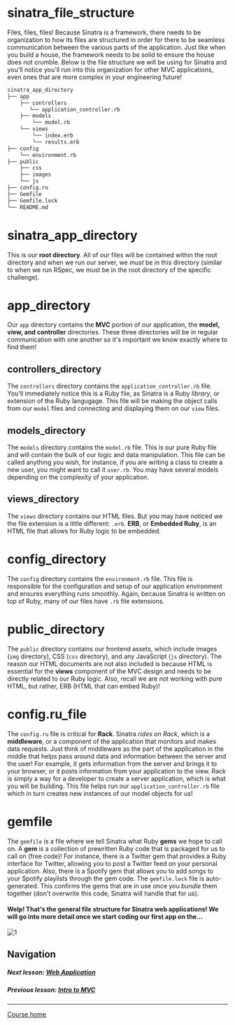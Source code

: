 # sinatra_file_structure
Files, files, files! Because Sinatra is a framework, there needs to be organization to how its files are structured in order for there to be seamless communication between the various parts of the application. Just like when you build a house, the framework needs to be solid to ensure the house does not crumble. Below is the file structure we will be using for Sinatra and you'll notice you'll run into this organization for other MVC applications, even ones that are more complex in your engineering future!

```bash
sinatra_app_directory
├── app
    ├── controllers
       └── application_controller.rb
    ├── models
        └── model.rb
    └── views
        └── index.erb
        └── results.erb
├── config
    └── environment.rb
├── public
    ├── css
    ├── images
    └── js
├── config.ru
├── Gemfile
├── Gemfile.lock
└── README.md
```

# sinatra_app_directory
This is our **root directory**. All of our files will be contained within the root directory and when we run our server, we *must* be in this directory (similar to when we run RSpec, we must be in the root directory of the specific challenge).

# app_directory
Our `app` directory contains the **MVC** portion of our application, the **model, view, and controller** directories. These three directories will be in regular communication with one another so it's important we know exactly where to find them!  

## controllers_directory
The `controllers` directory contains the `application_controller.rb` file. You'll immediately notice this is a Ruby file, as Sinatra is a Ruby *library*, or extension of the Ruby langugage. This file will be making the object calls from our `model` files and connecting and displaying them on our `view` files.  
## models_directory
The `models` directory contains the `model.rb` file. This is our pure Ruby file and will contain the bulk of our logic and data manipulation. This file can be called anything you wish, for instance, if you are writing a class to create a new user, you might want to call it `user.rb`. You may have several models depending on the complexity of your application. 
## views_directory
The `views` directory contains our HTML files. But you may have noticed we the file extension is a little different: `.erb`. **ERB**, or **Embedded Ruby**, is an HTML file that allows for Ruby logic to be embedded. 

# config_directory
The `config` directory contains the `environment.rb` file. This file is responsible for the configuration and setup of our application environment and ensures everything runs smoothly. Again, because Sinatra is written on top of Ruby, many of our files have `.rb` file extensions. 

# public_directory
The `public` directory contains our frontend assets, which include images (`img` directory), CSS (`css` directory), and any JavaScript (`js` directory). The reason our HTML documents are not also included is because HTML is essential for the **views** component of the MVC design and needs to be directly related to our Ruby logic. Also, recall we are not working with pure HTML, but rather, ERB (HTML that can embed Ruby)!

# config.ru_file
The `config.ru` file is critical for **Rack**. Sinatra *rides on Rack*, which is a **middleware**, or a component of the application that monitors and makes data requests. Just think of middleware as the part of the application in the middle that helps pass around data and information between the server and the user! For example, it gets information from the server and brings it to your browser, or it posts information from your application to the view. Rack is simply a way for a developer to create a server application, which is what you will be building. This file helps run our `application_controller.rb` file which in turn creates new instances of our model objects for us! 

# gemfile
The `gemfile` is a file where we tell Sinatra what Ruby **gems** we hope to call on. A **gem** is a collection of prewritten Ruby code that is packaged for us to call on (free code)! For instance, there is a Twitter gem that provides a Ruby interface for Twitter, allowing you to post a Twitter feed on your personal application. Also, there is a Spotify gem that allows you to add songs to your Spotify playlists through the gem code. The `gemfile.lock` file is auto-generated. This confirms the gems that are in use once you *bundle* them together (don't overwrite this code, Sinatra will handle that for us).

#### Welp! That's the general file structure for Sinatra web applications! We will go into more detail once we start coding our first app on the...  

![1](http://i.imgur.com/Fad4wwb.gif)     

## Navigation  
##### Next lesson: [Web Application](https://github.com/Coderdotnew/intro_web_apps_bs/tree/master/09_class/03_web_application)   
##### Previous lesson: [Intro to MVC](https://github.com/Coderdotnew/intro_web_apps_bs/tree/master/09_class/01_mvc_intro)  
---  
[Course home](https://github.com/Coderdotnew/intro_web_apps_bs)   
